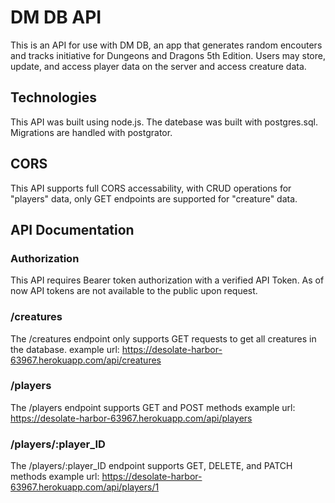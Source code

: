 # DM DB API

This is an API for use with DM DB, an app that generates random encouters and tracks initiative for Dungeons and Dragons 5th Edition. Users may store, update, and access player data on the server and access creature data. 

## Technologies

This API was built using node.js. The datebase was built with postgres.sql. Migrations are handled with postgrator. 

## CORS

This API supports full CORS accessability, with CRUD operations for "players" data, only GET endpoints are supported for "creature" data.

## API Documentation

### Authorization

This API requires Bearer token authorization with a verified API Token. As of now API tokens are not available to the public upon request.

### /creatures

The /creatures endpoint only supports GET requests to get all creatures in the database.
example url: https://desolate-harbor-63967.herokuapp.com/api/creatures

### /players

The /players endpoint supports GET and POST methods 
example url: https://desolate-harbor-63967.herokuapp.com/api/players

### /players/:player_ID

The /players/:player_ID endpoint supports GET, DELETE, and PATCH methods
example url: https://desolate-harbor-63967.herokuapp.com/api/players/1
